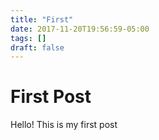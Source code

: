 ```yaml
---
title: "First"
date: 2017-11-20T19:56:59-05:00
tags: []
draft: false
---
```


# First Post

Hello! This is my first post
